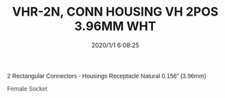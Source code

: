 ﻿---
layout: post 
title: VHR-2N, CONN HOUSING VH 2POS 3.96MM WHT
tags: VH3.96
categories: wire-cable
overview: VHR-2N,Pitch3.96(.156"),CONN HOUSING VH 2POS 3.96MM WHT,,Female Socket
series: VH
part_number: VHR-2N
thumb_img: static/202006/223-thumb-20200620152058.jpg
small_img: static/202006/223-20200620152058.jpg
date: 2020/1/1 6:08:25
---


<p>
	<span style="color:#222222;font-family:Arial, Helvetica, sans-serif, dk;background-color:#FFFFFF;">2 Rectangular Connectors - Housings Receptacle Natural 0.156" (3.96mm)</span> 
</p>
<p>
	<span style="color:#222222;font-family:Arial, Helvetica, sans-serif, dk;background-color:#FFFFFF;"><span style="color:#444444;font-family:Arial, Helvetica, sans-serif, dk;">Female Socket</span><br />
</span> 
</p>
<p>
	<span style="color:#222222;font-family:Arial, Helvetica, sans-serif, dk;background-color:#FFFFFF;"><br />
</span> 
</p>
<p>
	<br />
</p>
